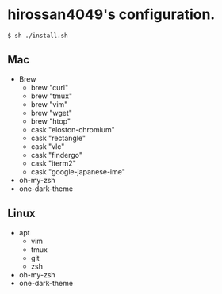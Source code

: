 # hirossan4049's configuration.

```
$ sh ./install.sh
```

## Mac

* Brew
    * brew "curl"
    * brew "tmux"
    * brew "vim"
    * brew "wget"
    * brew "htop"
    * cask "eloston-chromium"
    * cask "rectangle"
    * cask "vlc"
    * cask "findergo"
    * cask "iterm2"
    * cask "google-japanese-ime" 
* oh-my-zsh
* one-dark-theme


## Linux

* apt
    * vim
    * tmux
    * git
    * zsh
* oh-my-zsh
* one-dark-theme
